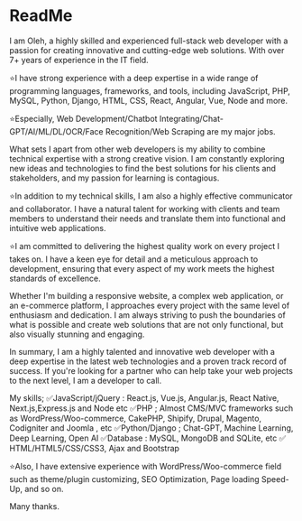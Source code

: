 # ReadMe

I am Oleh, a highly skilled and experienced full-stack web developer with a passion for creating innovative and cutting-edge web solutions. With over 7+ years of experience in the IT field.

⭐I have strong experience with a deep expertise in a wide range of programming languages, frameworks, and tools, including JavaScript, PHP, MySQL, Python, Django, HTML, CSS, React, Angular, Vue, Node and more.

⭐Especially, Web Development/Chatbot Integrating/Chat-GPT/AI/ML/DL/OCR/Face Recognition/Web Scraping are my major jobs.

What sets I apart from other web developers is my ability to combine technical expertise with a strong creative vision. I am constantly exploring new ideas and technologies to find the best solutions for his clients and stakeholders, and my passion for learning is contagious.

⭐In addition to my technical skills, I am also a highly effective communicator and collaborator. I have a natural talent for working with clients and team members to understand their needs and translate them into functional and intuitive web applications.

⭐I am committed to delivering the highest quality work on every project I takes on. I have a keen eye for detail and a meticulous approach to development, ensuring that every aspect of my work meets the highest standards of excellence.

Whether I'm building a responsive website, a complex web application, or an e-commerce platform, I approaches every project with the same level of enthusiasm and dedication. I am always striving to push the boundaries of what is possible and create web solutions that are not only functional, but also visually stunning and engaging.

In summary, I am a highly talented and innovative web developer with a deep expertise in the latest web technologies and a proven track record of success. If you're looking for a partner who can help take your web projects to the next level, I am a developer to call.

My skills;
✅JavaScript/jQuery : React.js, Vue.js, Angular.js, React Native, Next.js,Express.js and Node etc
✅PHP ; Almost CMS/MVC frameworks such as WordPress/Woo-commerce, CakePHP, Shipify, Drupal, Magento, Codigniter and Joomla , etc
✅Python/Django ; Chat-GPT, Machine Learning, Deep Learning, Open AI
✅Database : MySQL, MongoDB and SQLite, etc
✅ HTML/HTML5/CSS/CSS3, Ajax and Bootstrap

⭐Also, I have extensive experience with WordPress/Woo-commerce field such as theme/plugin customizing, SEO Optimization, Page loading Speed-Up, and so on.

Many thanks.

